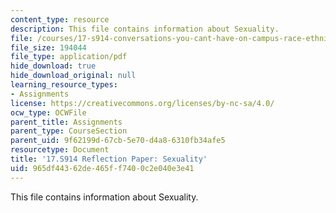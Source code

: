 ```yaml
---
content_type: resource
description: This file contains information about Sexuality.
file: /courses/17-s914-conversations-you-cant-have-on-campus-race-ethnicity-gender-and-identity-spring-2012/965df44362de465ff7400c2e040e3e41_MIT17_S914S12_sexuality3.pdf
file_size: 194044
file_type: application/pdf
hide_download: true
hide_download_original: null
learning_resource_types:
- Assignments
license: https://creativecommons.org/licenses/by-nc-sa/4.0/
ocw_type: OCWFile
parent_title: Assignments
parent_type: CourseSection
parent_uid: 9f62199d-67cb-5e70-d4a8-6310fb34afe5
resourcetype: Document
title: '17.S914 Reflection Paper: Sexuality'
uid: 965df443-62de-465f-f740-0c2e040e3e41
---
```

This file contains information about Sexuality.